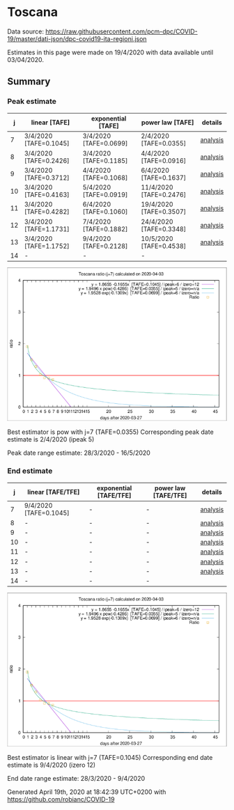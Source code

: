 # Toscana


Data source: https://raw.githubusercontent.com/pcm-dpc/COVID-19/master/dati-json/dpc-covid19-ita-regioni.json

Estimates in this page were made on 19/4/2020 with data available until 03/04/2020.


## Summary 

### Peak estimate 
|j|linear [TAFE]|exponential [TAFE]|power law [TAFE]|details|
|---|----|-----------|---------|-------|
|7|3/4/2020 [TAFE=0.1045]|3/4/2020 [TAFE=0.0699]|2/4/2020 [TAFE=0.0355]|[analysis](COVID-19_toscana_j7_2020-04-03.md)|
|8|3/4/2020 [TAFE=0.2426]|3/4/2020 [TAFE=0.1185]|4/4/2020 [TAFE=0.0916]|[analysis](COVID-19_toscana_j8_2020-04-03.md)|
|9|3/4/2020 [TAFE=0.3712]|4/4/2020 [TAFE=0.1068]|6/4/2020 [TAFE=0.1637]|[analysis](COVID-19_toscana_j9_2020-04-03.md)|
|10|3/4/2020 [TAFE=0.4163]|5/4/2020 [TAFE=0.0919]|11/4/2020 [TAFE=0.2476]|[analysis](COVID-19_toscana_j10_2020-04-03.md)|
|11|3/4/2020 [TAFE=0.4282]|6/4/2020 [TAFE=0.1060]|19/4/2020 [TAFE=0.3507]|[analysis](COVID-19_toscana_j11_2020-04-03.md)|
|12|3/4/2020 [TAFE=1.1731]|7/4/2020 [TAFE=0.1882]|24/4/2020 [TAFE=0.3348]|[analysis](COVID-19_toscana_j12_2020-04-03.md)|
|13|3/4/2020 [TAFE=1.1752]|9/4/2020 [TAFE=0.2128]|10/5/2020 [TAFE=0.4538]|[analysis](COVID-19_toscana_j13_2020-04-03.md)|
|14|-|-|-||

![best peak estimate](COVID-19_toscana_j7_2020-04-03.png)

Best estimator is pow with j=7 (TAFE=0.0355)
Corresponding peak date estimate is 2/4/2020 (ipeak 5)


Peak date range estimate: 28/3/2020 - 16/5/2020

### End estimate 
|j|linear [TAFE/TFE]|exponential [TAFE/TFE]|power law [TAFE/TFE]|details|
|---|----|-----------|---------|-------|
|7|9/4/2020 [TAFE=0.1045]|-|-|[analysis](COVID-19_toscana_j7_2020-04-03.md)|
|8|-|-|-|[analysis](COVID-19_toscana_j8_2020-04-03.md)|
|9|-|-|-|[analysis](COVID-19_toscana_j9_2020-04-03.md)|
|10|-|-|-|[analysis](COVID-19_toscana_j10_2020-04-03.md)|
|11|-|-|-|[analysis](COVID-19_toscana_j11_2020-04-03.md)|
|12|-|-|-|[analysis](COVID-19_toscana_j12_2020-04-03.md)|
|13|-|-|-|[analysis](COVID-19_toscana_j13_2020-04-03.md)|
|14|-|-|-||

![best zero estimate](COVID-19_toscana_j7_2020-04-03.png)

Best estimator is linear with j=7 (TAFE=0.1045)
Corresponding end date estimate is 9/4/2020 (izero 12)


End date range estimate: 28/3/2020 - 9/4/2020

Generated April 19th, 2020 at 18:42:39 UTC+0200 with https://github.com/robianc/COVID-19
